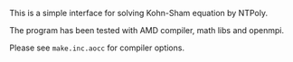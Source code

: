 This is a simple interface for solving Kohn-Sham equation by NTPoly.

The program has been tested with AMD compiler, math libs and openmpi.

Please see `make.inc.aocc` for compiler options.
